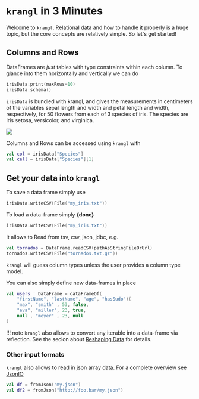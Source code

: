 # `krangl` in 3 Minutes

Welcome to `krangl`. Relational data and how to handle it properly is a huge topic, but the core concepts are relatively simple. So let's get started!

## Columns and Rows


DataFrames are _just_ tables with type constraints within each column. To glance into them horizontally and vertically we can do

```kotlin
irisData.print(maxRows=10)
irisData.schema()
```

`irisData` is bundled with krangl, and  gives the measurements in centimeters of the variables sepal length and width and petal length and width, respectively, for 50 flowers from each of 3 species of iris. The species are Iris setosa, versicolor, and virginica.

![](https://upload.wikimedia.org/wikipedia/commons/thumb/4/49/Iris_germanica_%28Purple_bearded_Iris%29%2C_Wakehurst_Place%2C_UK_-_Diliff.jpg/800px-Iris_germanica_%28Purple_bearded_Iris%29%2C_Wakehurst_Place%2C_UK_-_Diliff.jpg)

Columns and Rows can be accessed using `krangl` with

```kotlin
val col = irisData["Species"]
val cell = irisData["Species"][1]
```

## Get your data into `krangl`

To save a data frame simply use

```kotlin
irisData.writeCSV(File("my_iris.txt"))
```

To load a data-frame simply **{done}**

```kotlin
irisData.writeCSV(File("my_iris.txt"))
```

It allows to Read from tsv, csv, json, jdbc, e.g.

```kotlin
val tornados = DataFrame.readCSV(pathAsStringFileOrUrl)
tornados.writeCSV(File("tornados.txt.gz"))
```

`krangl` will guess column types unless the user provides a column type model.


You can also simply define new data-frames in place

```kotlin
val users : DataFrame = dataFrameOf(
    "firstName", "lastName", "age", "hasSudo")(
    "max", "smith" , 53, false,
    "eva", "miller", 23, true,
    null , "meyer" , 23, null
)
```

!!! note
    `krangl` also allows to convert any iterable into a data-frame via reflection. See the secion about [Reshaping Data](reshape.md) for details.

### Other input formats

`krangl` also allows to read in json array data. For a complete overview see [JsonIO](https://github.com/holgerbrandl/krangl/blob/master/src/main/kotlin/krangl/JsonIO.kt)

```kotlin
val df = fromJson("my.json")
val df2 = fromJson("http://foo.bar/my.json")
```


